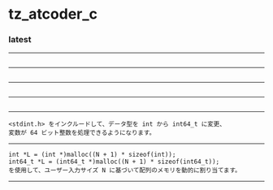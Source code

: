 # tz_atcoder_c

### latest
---
```

```
---
```

```
---
```

```
---
```

```
---
```
<stdint.h> をインクルードして、データ型を int から int64_t に変更、
変数が 64 ビット整数を処理できるようになります。
```
---
```
int *L = (int *)malloc((N + 1) * sizeof(int)); 
int64_t *L = (int64_t *)malloc((N + 1) * sizeof(int64_t));
を使用して、ユーザー入力サイズ N に基づいて配列のメモリを動的に割り当てます。
```
---
